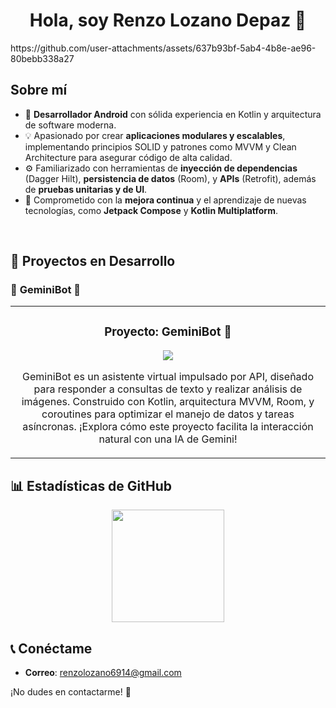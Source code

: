 <div align="center">
  <h1>Hola, soy Renzo Lozano Depaz 👋</h1>
</div>
https://github.com/user-attachments/assets/637b93bf-5ab4-4b8e-ae96-80bebb338a27

## Sobre mí
- 📱 **Desarrollador Android** con sólida experiencia en Kotlin y arquitectura de software moderna.
- 💡 Apasionado por crear **aplicaciones modulares y escalables**, implementando principios SOLID y patrones como MVVM y Clean Architecture para asegurar código de alta calidad.
- ⚙️ Familiarizado con herramientas de **inyección de dependencias** (Dagger Hilt), **persistencia de datos** (Room), y **APIs** (Retrofit), además de **pruebas unitarias y de UI**.
- 🌱 Comprometido con la **mejora continua** y el aprendizaje de nuevas tecnologías, como **Jetpack Compose** y **Kotlin Multiplatform**.

<br>

## 📂 Proyectos en Desarrollo
### 🚀 **GeminiBot 🤖**
<table>
  <tr>
    <td width="100%">
      <h3 align="center">Proyecto: GeminiBot 🤖</h3>
      <div align="center">
        <p>
          <a href="https://github.com/RenzoLD/GeminiBot" target="_blank">
            <img src="https://img.shields.io/badge/C%C3%93DIGO-blue?style=for-the-badge&logo=github&logoColor=white">
          </a>
        </p>
        <p>
          GeminiBot es un asistente virtual impulsado por API, diseñado para responder a consultas de texto y realizar análisis de imágenes. Construido con Kotlin, arquitectura MVVM, Room, y coroutines para optimizar el manejo de datos y tareas asíncronas. ¡Explora cómo este proyecto facilita la interacción natural con una IA de Gemini!
        </p>
      </div>
    </td>
  </tr>
</table>

## 📊 Estadísticas de GitHub

<p align="center">
  <img height="180em" src="https://github-readme-stats-eight-theta.vercel.app/api/top-langs/?username=RenzoLD&layout=compact&langs_count=8&theme=algolia&cache_seconds=1800"/>
</p>


## 📞 Conéctame
- **Correo**: [renzolozano6914@gmail.com](mailto:renzolozano6914@gmail.com)

¡No dudes en contactarme! 🚀

